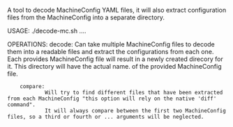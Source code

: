 A tool to decode MachineConfig YAML files, it will also extract configuration files from the MachineConfig into a separate directory.

USAGE: ./decode-mc.sh <operation> <MachineConfig file1> <MachineConfig file2> ....

OPERATIONS:
        decode: 
                Can take multiple MachineConfig files to decode them into a readable files and extract the configurations from each one.
                Each provides MachineConfig file will result in a newly created direcory for it. This directory will have the actual name.
                of the provided MachineConfig file.
        
        compare: 
                Will try to find different files that have been extracted from each MachineConfig "this option will rely on the native 'diff' command".
                It will always compare between the first two MachineConfig files, so a third or fourth or ... arguments will be neglected.
